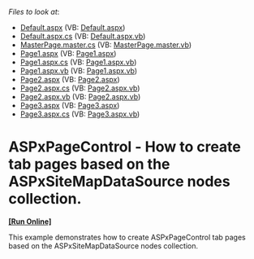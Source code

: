 <!-- default file list -->
*Files to look at*:

* [Default.aspx](./CS/Default.aspx) (VB: [Default.aspx](./VB/Default.aspx))
* [Default.aspx.cs](./CS/Default.aspx.cs) (VB: [Default.aspx.vb](./VB/Default.aspx.vb))
* [MasterPage.master.cs](./CS/MasterPage.master.cs) (VB: [MasterPage.master.vb](./VB/MasterPage.master.vb))
* [Page1.aspx](./CS/Page1.aspx) (VB: [Page1.aspx](./VB/Page1.aspx))
* [Page1.aspx.cs](./CS/Page1.aspx.cs) (VB: [Page1.aspx.vb](./VB/Page1.aspx.vb))
* [Page1.aspx.vb](./CS/Page1.aspx.vb) (VB: [Page1.aspx.vb](./VB/Page1.aspx.vb))
* [Page2.aspx](./CS/Page2.aspx) (VB: [Page2.aspx](./VB/Page2.aspx))
* [Page2.aspx.cs](./CS/Page2.aspx.cs) (VB: [Page2.aspx.vb](./VB/Page2.aspx.vb))
* [Page2.aspx.vb](./CS/Page2.aspx.vb) (VB: [Page2.aspx.vb](./VB/Page2.aspx.vb))
* [Page3.aspx](./CS/Page3.aspx) (VB: [Page3.aspx](./VB/Page3.aspx))
* [Page3.aspx.cs](./CS/Page3.aspx.cs) (VB: [Page3.aspx.vb](./VB/Page3.aspx.vb))
<!-- default file list end -->
# ASPxPageControl - How to create tab pages based on the ASPxSiteMapDataSource nodes collection.
<!-- run online -->
**[[Run Online]](https://codecentral.devexpress.com/e4046/)**
<!-- run online end -->


<p>This example demonstrates how to create ASPxPageControl tab pages based on the ASPxSiteMapDataSource nodes collection.</p>

<br/>


